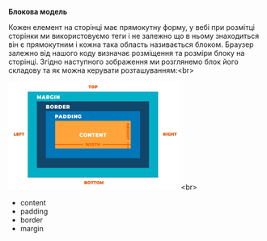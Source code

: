 **Блокова модель**

Кожен елемент на сторінці має прямокутну форму, у вебі при розмітці сторінки ми використовуємо теги і не залежно що в ньому знаходиться він є прямокутним і кожна така область називається блоком. Браузер залежно від нашого коду визначає розміщення та розміри блоку на сторінці.
Згідно наступного зображення ми розглянемо блок його складову та як можна керувати розташуванням:&lt;br&gt;<br>

![block](https://github.com/demiusdelph-developer/genius-project/blob/modules/module-7/imgs/block.png)&lt;br&gt;<br>

- content
- padding
- border
- margin